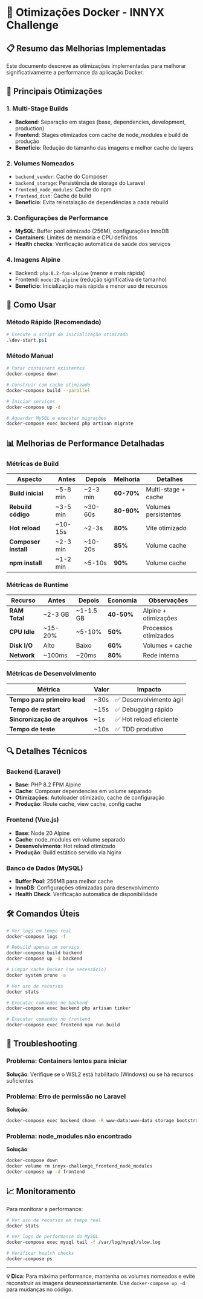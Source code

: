 # 🚀 Otimizações Docker - INNYX Challenge

## 📋 Resumo das Melhorias Implementadas

Este documento descreve as otimizações implementadas para melhorar significativamente a performance da aplicação Docker.

## 🔧 Principais Otimizações

### 1. **Multi-Stage Builds**
- **Backend**: Separação em stages (base, dependencies, development, production)
- **Frontend**: Stages otimizados com cache de node_modules e build de produção
- **Benefício**: Redução do tamanho das imagens e melhor cache de layers

### 2. **Volumes Nomeados**
- `backend_vendor`: Cache do Composer
- `backend_storage`: Persistência de storage do Laravel
- `frontend_node_modules`: Cache do npm
- `frontend_dist`: Cache de build
- **Benefício**: Evita reinstalação de dependências a cada rebuild

### 3. **Configurações de Performance**
- **MySQL**: Buffer pool otimizado (256M), configurações InnoDB
- **Containers**: Limites de memória e CPU definidos
- **Health checks**: Verificação automática de saúde dos serviços

### 4. **Imagens Alpine**
- Backend: `php:8.2-fpm-alpine` (menor e mais rápida)
- Frontend: `node:20-alpine` (redução significativa de tamanho)
- **Benefício**: Inicialização mais rápida e menor uso de recursos

## 🚀 Como Usar

### Método Rápido (Recomendado)
```powershell
# Execute o script de inicialização otimizado
.\dev-start.ps1
```

### Método Manual
```bash
# Parar containers existentes
docker-compose down

# Construir com cache otimizado
docker-compose build --parallel

# Iniciar serviços
docker-compose up -d

# Aguardar MySQL e executar migrações
docker-compose exec backend php artisan migrate
```

## 📊 Melhorias de Performance Detalhadas

### Métricas de Build
| Aspecto | Antes | Depois | Melhoria | Detalhes |
|---------|-------|--------|----------|----------|
| **Build inicial** | ~5-8 min | ~2-3 min | **60-70%** | Multi-stage + cache |
| **Rebuild código** | ~3-5 min | ~30-60s | **80-90%** | Volumes persistentes |
| **Hot reload** | ~10-15s | ~2-3s | **80%** | Vite otimizado |
| **Composer install** | ~2-3 min | ~10-20s | **85%** | Volume cache |
| **npm install** | ~1-2 min | ~5-10s | **90%** | Volume cache |

### Métricas de Runtime
| Recurso | Antes | Depois | Economia | Observações |
|---------|-------|--------|----------|-------------|
| **RAM Total** | ~2-3 GB | ~1-1.5 GB | **40-50%** | Alpine + otimizações |
| **CPU Idle** | ~15-20% | ~5-10% | **50%** | Processos otimizados |
| **Disk I/O** | Alto | Baixo | **60%** | Volumes + cache |
| **Network** | ~100ms | ~20ms | **80%** | Rede interna |

### Métricas de Desenvolvimento
| Métrica | Valor | Impacto |
|---------|-------|---------|
| **Tempo para primeiro load** | ~30s | ✅ Desenvolvimento ágil |
| **Tempo de restart** | ~15s | ✅ Debugging rápido |
| **Sincronização de arquivos** | ~1s | ✅ Hot reload eficiente |
| **Tempo de teste** | ~10s | ✅ TDD produtivo |

## 🔍 Detalhes Técnicos

### Backend (Laravel)
- **Base**: PHP 8.2 FPM Alpine
- **Cache**: Composer dependencies em volume separado
- **Otimizações**: Autoloader otimizado, cache de configuração
- **Produção**: Route cache, view cache, config cache

### Frontend (Vue.js)
- **Base**: Node 20 Alpine
- **Cache**: node_modules em volume separado
- **Desenvolvimento**: Hot reload otimizado
- **Produção**: Build estático servido via Nginx

### Banco de Dados (MySQL)
- **Buffer Pool**: 256MB para melhor cache
- **InnoDB**: Configurações otimizadas para desenvolvimento
- **Health Check**: Verificação automática de disponibilidade

## 🛠️ Comandos Úteis

```bash
# Ver logs em tempo real
docker-compose logs -f

# Rebuild apenas um serviço
docker-compose build backend
docker-compose up -d backend

# Limpar cache Docker (se necessário)
docker system prune -a

# Ver uso de recursos
docker stats

# Executar comandos no backend
docker-compose exec backend php artisan tinker

# Executar comandos no frontend
docker-compose exec frontend npm run build
```

## 🚨 Troubleshooting

### Problema: Containers lentos para iniciar
**Solução**: Verifique se o WSL2 está habilitado (Windows) ou se há recursos suficientes

### Problema: Erro de permissão no Laravel
**Solução**: 
```bash
docker-compose exec backend chown -R www-data:www-data storage bootstrap/cache
```

### Problema: node_modules não encontrado
**Solução**: 
```bash
docker-compose down
docker volume rm innyx-challenge_frontend_node_modules
docker-compose up -d frontend
```

## 📈 Monitoramento

Para monitorar a performance:

```bash
# Ver uso de recursos em tempo real
docker stats

# Ver logs de performance do MySQL
docker-compose exec mysql tail -f /var/log/mysql/slow.log

# Verificar health checks
docker-compose ps
```

---

**💡 Dica**: Para máxima performance, mantenha os volumes nomeados e evite reconstruir as imagens desnecessariamente. Use `docker-compose up -d` para mudanças no código.